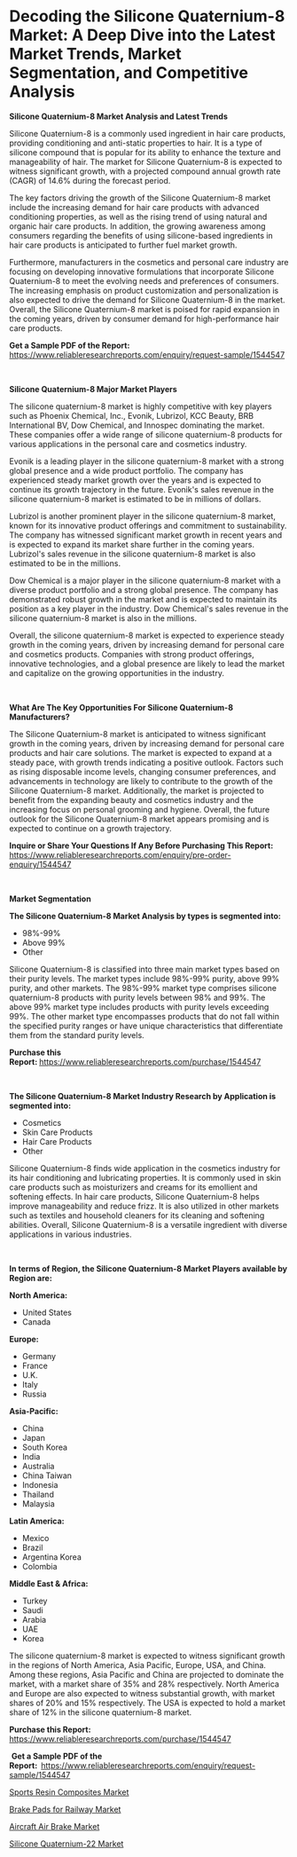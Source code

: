 <p><h1>Decoding the Silicone Quaternium-8 Market: A Deep Dive into the Latest Market Trends, Market Segmentation, and Competitive Analysis</h1></p><p><strong>Silicone Quaternium-8 Market Analysis and Latest Trends</strong></p>
<p><p>Silicone Quaternium-8 is a commonly used ingredient in hair care products, providing conditioning and anti-static properties to hair. It is a type of silicone compound that is popular for its ability to enhance the texture and manageability of hair. The market for Silicone Quaternium-8 is expected to witness significant growth, with a projected compound annual growth rate (CAGR) of 14.6% during the forecast period.</p><p>The key factors driving the growth of the Silicone Quaternium-8 market include the increasing demand for hair care products with advanced conditioning properties, as well as the rising trend of using natural and organic hair care products. In addition, the growing awareness among consumers regarding the benefits of using silicone-based ingredients in hair care products is anticipated to further fuel market growth.</p><p>Furthermore, manufacturers in the cosmetics and personal care industry are focusing on developing innovative formulations that incorporate Silicone Quaternium-8 to meet the evolving needs and preferences of consumers. The increasing emphasis on product customization and personalization is also expected to drive the demand for Silicone Quaternium-8 in the market. Overall, the Silicone Quaternium-8 market is poised for rapid expansion in the coming years, driven by consumer demand for high-performance hair care products.</p></p>
<p><strong>Get a Sample PDF of the Report:&nbsp;</strong> <a href="https://www.reliableresearchreports.com/enquiry/request-sample/1544547">https://www.reliableresearchreports.com/enquiry/request-sample/1544547</a></p>
<p>&nbsp;</p>
<p><strong>Silicone Quaternium-8 Major Market Players</strong></p>
<p><p>The silicone quaternium-8 market is highly competitive with key players such as Phoenix Chemical, Inc., Evonik, Lubrizol, KCC Beauty, BRB International BV, Dow Chemical, and Innospec dominating the market. These companies offer a wide range of silicone quaternium-8 products for various applications in the personal care and cosmetics industry. </p><p>Evonik is a leading player in the silicone quaternium-8 market with a strong global presence and a wide product portfolio. The company has experienced steady market growth over the years and is expected to continue its growth trajectory in the future. Evonik's sales revenue in the silicone quaternium-8 market is estimated to be in millions of dollars.</p><p>Lubrizol is another prominent player in the silicone quaternium-8 market, known for its innovative product offerings and commitment to sustainability. The company has witnessed significant market growth in recent years and is expected to expand its market share further in the coming years. Lubrizol's sales revenue in the silicone quaternium-8 market is also estimated to be in the millions.</p><p>Dow Chemical is a major player in the silicone quaternium-8 market with a diverse product portfolio and a strong global presence. The company has demonstrated robust growth in the market and is expected to maintain its position as a key player in the industry. Dow Chemical's sales revenue in the silicone quaternium-8 market is also in the millions.</p><p>Overall, the silicone quaternium-8 market is expected to experience steady growth in the coming years, driven by increasing demand for personal care and cosmetics products. Companies with strong product offerings, innovative technologies, and a global presence are likely to lead the market and capitalize on the growing opportunities in the industry.</p></p>
<p>&nbsp;</p>
<p><strong>What Are The Key Opportunities For Silicone Quaternium-8 Manufacturers?</strong></p>
<p><p>The Silicone Quaternium-8 market is anticipated to witness significant growth in the coming years, driven by increasing demand for personal care products and hair care solutions. The market is expected to expand at a steady pace, with growth trends indicating a positive outlook. Factors such as rising disposable income levels, changing consumer preferences, and advancements in technology are likely to contribute to the growth of the Silicone Quaternium-8 market. Additionally, the market is projected to benefit from the expanding beauty and cosmetics industry and the increasing focus on personal grooming and hygiene. Overall, the future outlook for the Silicone Quaternium-8 market appears promising and is expected to continue on a growth trajectory.</p></p>
<p><strong>Inquire or Share Your Questions If Any Before Purchasing This Report:</strong> <a href="https://www.reliableresearchreports.com/enquiry/pre-order-enquiry/1544547">https://www.reliableresearchreports.com/enquiry/pre-order-enquiry/1544547</a></p>
<p>&nbsp;</p>
<p><strong>Market Segmentation</strong></p>
<p><strong>The Silicone Quaternium-8 Market Analysis by types is segmented into:</strong></p>
<p><ul><li>98%-99%</li><li>Above 99%</li><li>Other</li></ul></p>
<p><p>Silicone Quaternium-8 is classified into three main market types based on their purity levels. The market types include 98%-99% purity, above 99% purity, and other markets. The 98%-99% market type comprises silicone quaternium-8 products with purity levels between 98% and 99%. The above 99% market type includes products with purity levels exceeding 99%. The other market type encompasses products that do not fall within the specified purity ranges or have unique characteristics that differentiate them from the standard purity levels.</p></p>
<p><strong>Purchase this Report:&nbsp;</strong><a href="https://www.reliableresearchreports.com/purchase/1544547">https://www.reliableresearchreports.com/purchase/1544547</a></p>
<p>&nbsp;</p>
<p><strong>The Silicone Quaternium-8 Market Industry Research by Application is segmented into:</strong></p>
<p><ul><li>Cosmetics</li><li>Skin Care Products</li><li>Hair Care Products</li><li>Other</li></ul></p>
<p><p>Silicone Quaternium-8 finds wide application in the cosmetics industry for its hair conditioning and lubricating properties. It is commonly used in skin care products such as moisturizers and creams for its emollient and softening effects. In hair care products, Silicone Quaternium-8 helps improve manageability and reduce frizz. It is also utilized in other markets such as textiles and household cleaners for its cleaning and softening abilities. Overall, Silicone Quaternium-8 is a versatile ingredient with diverse applications in various industries.</p></p>
<p>&nbsp;</p>
<p><strong>In terms of Region, the Silicone Quaternium-8 Market Players available by Region are:</strong></p>
<p>
    <p> <strong> North America: </strong>
        <ul>
            <li>United States</li>
            <li>Canada</li>
        </ul>
        </p> 
    <p> <strong> Europe: </strong>
        <ul>
            <li>Germany</li>
            <li>France</li>
            <li>U.K.</li>
            <li>Italy</li>
            <li>Russia</li>
        </ul>
        </p> 
    <p> <strong> Asia-Pacific: </strong>
        <ul>
            <li>China</li>
            <li>Japan</li>
            <li>South Korea</li>
            <li>India</li>
            <li>Australia</li>
            <li>China Taiwan</li>
            <li>Indonesia</li>
            <li>Thailand</li>
            <li>Malaysia</li>
        </ul>
        </p> 
    <p> <strong> Latin America: </strong>
        <ul>
            <li>Mexico</li>
            <li>Brazil</li>
            <li>Argentina Korea</li>
            <li>Colombia</li>
        </ul>
        </p> 
    <p> <strong> Middle East & Africa: </strong>
        <ul>
            <li>Turkey</li>
            <li>Saudi</li>
            <li>Arabia</li>
            <li>UAE</li>
            <li>Korea</li>
        </ul>
    </p>
    </p>
<p><p>The silicone quaternium-8 market is expected to witness significant growth in the regions of North America, Asia Pacific, Europe, USA, and China. Among these regions, Asia Pacific and China are projected to dominate the market, with a market share of 35% and 28% respectively. North America and Europe are also expected to witness substantial growth, with market shares of 20% and 15% respectively. The USA is expected to hold a market share of 12% in the silicone quaternium-8 market.</p></p>
<p><strong>Purchase this Report: </strong><a href="https://www.reliableresearchreports.com/purchase/1544547">https://www.reliableresearchreports.com/purchase/1544547</a></p>
<p>&nbsp;<strong>Get a Sample PDF of the Report:&nbsp;&nbsp;</strong><a href="https://www.reliableresearchreports.com/enquiry/request-sample/1544547">https://www.reliableresearchreports.com/enquiry/request-sample/1544547</a></p>
<p><strong></strong></p>
<p><p><a href="https://github.com/changoleonlaverguenzanoexiste/Market-Research-Report-List-2/blob/main/sports-resin-composites-market.md">Sports Resin Composites Market</a></p><p><a href="https://issuu.com/reportprime-2/docs/brake-pads-for-railway-market-size-2030.pptx">Brake Pads for Railway Market</a></p><p><a href="https://issuu.com/reportprime-2/docs/aircraft-air-brake-market-size-2030.pptx">Aircraft Air Brake Market</a></p><p><a href="https://github.com/dimitrishawkinswaynenp91rgz/Market-Research-Report-List-1/blob/main/silicone-quaternium-22-market.md">Silicone Quaternium-22 Market</a></p></p>